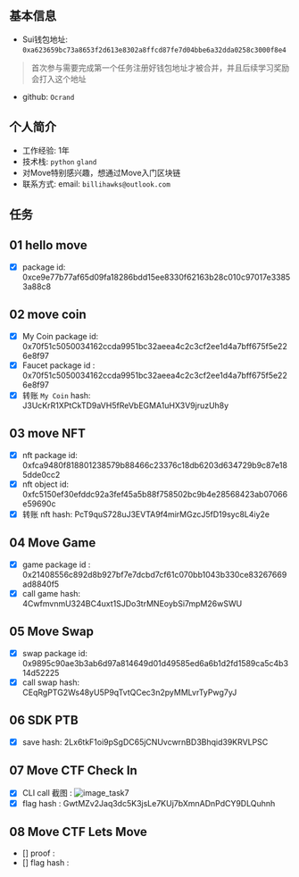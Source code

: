 ## 基本信息
- Sui钱包地址: `0xa623659bc73a8653f2d613e8302a8ffcd87fe7d04bbe6a32dda0258c3000f8e4`
> 首次参与需要完成第一个任务注册好钱包地址才被合并，并且后续学习奖励会打入这个地址
- github: `Ocrand`

## 个人简介
- 工作经验: 1年
- 技术栈: `python` `gland`
- 对Move特别感兴趣，想通过Move入门区块链
- 联系方式: email: `billihawks@outlook.com` 

## 任务

## 01 hello move

- [x] package id: 0xce9e77b77af65d09fa18286bdd15ee8330f62163b28c010c97017e33853a88c8

## 02 move coin

- [x] My Coin package id: 0x70f51c5050034162ccda9951bc32aeea4c2c3cf2ee1d4a7bff675f5e226e8f97
- [x] Faucet package id : 0x70f51c5050034162ccda9951bc32aeea4c2c3cf2ee1d4a7bff675f5e226e8f97
- [x] 转账 `My Coin` hash: J3UcKrR1XPtCkTD9aVH5fReVbEGMA1uHX3V9jruzUh8y

## 03 move NFT

- [x] nft package id:  0xfca9480f818801238579b88466c23376c18db6203d634729b9c87e185dde0cc2
- [x] nft object id:  0xfc5150ef30efddc92a3fef45a5b88f758502bc9b4e28568423ab07066e59690c
- [x] 转账 nft hash: PcT9quS728uJ3EVTA9f4mirMGzcJ5fD19syc8L4iy2e

## 04 Move Game

- [x] game package id : 0x21408556c892d8b927bf7e7dcbd7cf61c070bb1043b330ce83267669ad8840f5
- [x] call game hash: 4CwfmvnmU324BC4uxt1SJDo3trMNEoybSi7mpM26wSWU

## 05 Move Swap

- [x] swap package id: 0x9895c90ae3b3ab6d97a814649d01d49585ed6a6b1d2fd1589ca5c4b314d52225
- [x] call swap hash:  CEqRgPTG2Ws48yU5P9qTvtQCec3n2pyMMLvrTyPwg7yJ

## 06 SDK PTB

- [x] save hash:  2Lx6tkF1oi9pSgDC65jCNUvcwrnBD3Bhqid39KRVLPSC

## 07 Move CTF Check In

- [x] CLI call 截图 : ![image_task7](letsmove/mover/Ocrand/code/task7/image_task7.png)
- [x] flag hash : GwtMZv2Jaq3dc5K3jsLe7KUj7bXmnADnPdCY9DLQuhnh

##   08 Move CTF Lets Move

- [] proof : 
- [] flag hash :
